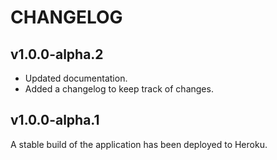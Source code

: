 # CHANGELOG

## v1.0.0-alpha.2

- Updated documentation.
- Added a changelog to keep track of changes.


## v1.0.0-alpha.1

A stable build of the application has been deployed to Heroku.